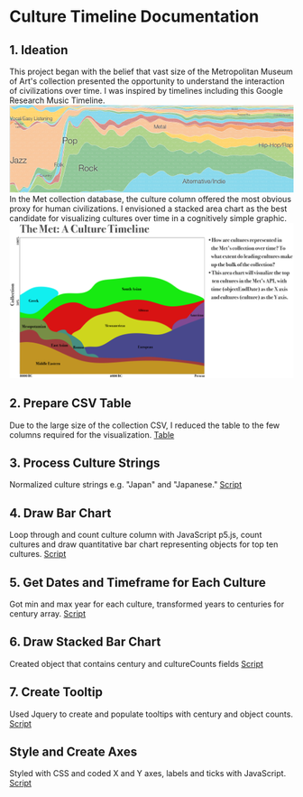 # Culture Timeline Documentation

## 1. Ideation 
This project began with the belief that vast size of the Metropolitan Museum of Art's collection presented the opportunity to understand the interaction of civilizations over time. I was inspired by timelines including this Google Research Music Timeline. 
<br/>
![Music Timeline](https://github.com/dangrunebaum/dangrunebaum.github.io/blob/master/met-quant/musictimelineoverview.png)
<br/>
In the Met collection database, the culture column offered the most obvious proxy for human civilizations. I envisioned a stacked area chart as the best candidate for visualizing cultures over time in a cognitively simple graphic. 
<br/>
![Sketch](https://github.com/dangrunebaum/dangrunebaum.github.io/blob/master/met-quant/MET_CULTURES_v3.png)


## 2. Prepare CSV Table 
Due to the large size of the collection CSV, I reduced the table to the few columns required for the visualization.
[Table](https://github.com/dangrunebaum/dangrunebaum.github.io/blob/master/met-quant/metobjects-sorted.csv) 

## 3. Process Culture Strings 
Normalized culture strings e.g. "Japan" and "Japanese."
[Script](https://github.com/dangrunebaum/dangrunebaum.github.io/blob/master/met-quant/sketch4.js)

## 4. Draw Bar Chart 
Loop through and count culture column with JavaScript p5.js, count cultures and draw quantitative bar chart representing objects for top ten cultures. 
[Script](https://github.com/dangrunebaum/dangrunebaum.github.io/blob/master/met-quant/sketch4.js) 

## 5. Get Dates and Timeframe for Each Culture 
Got min and max year for each culture, transformed years to centuries for century array.
[Script](https://github.com/dangrunebaum/dangrunebaum.github.io/blob/master/met-quant/sketch4.js)

## 6. Draw Stacked Bar Chart  
Created object that contains century and cultureCounts fields 
[Script](https://github.com/dangrunebaum/dangrunebaum.github.io/blob/master/met-quant/sketch4.js)

## 7. Create Tooltip 
Used Jquery to create and populate tooltips with century and object counts.
[Script](https://github.com/dangrunebaum/dangrunebaum.github.io/blob/master/met-quant/sketch4.js) 

## Style and Create Axes
Styled with CSS and coded X and Y axes, labels and ticks with JavaScript.
[Script](https://github.com/dangrunebaum/dangrunebaum.github.io/blob/master/met-quant/sketch4.js) 


